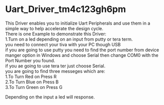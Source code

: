 # Uart_Driver_tm4c123gh6pm
This Driver enables you to initialize Uart Peripherals and use them in a simple way to help accelerate the design cycle.  
There is one Example to demonstrate this Driver:  
1.Turn on a led depending on an input from putty or tera term.  
you need to connect your tiva with your PC though USB  
if you are going to use putty you need to find the port number from device manger option in Windows and choose Serial then change COM0 with the Port Number you found.  
if you ae going to use tera ter just choose Serial.  
you are going to find three messeges which are:  
1.To Turn Red on Press R  
2.To Turn Blue on Press B  
3.To Turn Green on Press G  

Depending on the input a led will response.
